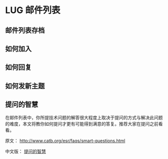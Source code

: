 ---
---

# LUG 邮件列表


## 邮件列表存档


## 如何加入

## 如何回复

## 如何发新主题


## 提问的智慧

在邮件列表中，你所提技术问题的解答很大程度上取决于提问的方式与解决此问题的难度，本文将教你如何提问才更有可能得到满意的答复。推荐大家在提问之前看看。

原文： <http://www.catb.org/esr/faqs/smart-questions.html>

中文版： [提问的智慧](/wiki/doc/smart-questions "doc:smart-questions")

